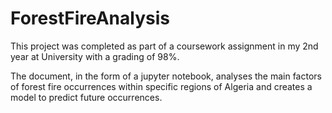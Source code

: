 # ForestFireAnalysis
This project was completed as part of a coursework assignment in my 2nd year at University with a grading of 98%.

The document, in the form of a jupyter notebook, analyses the main factors of forest fire occurrences within specific regions of Algeria and creates a model to predict future occurrences.
